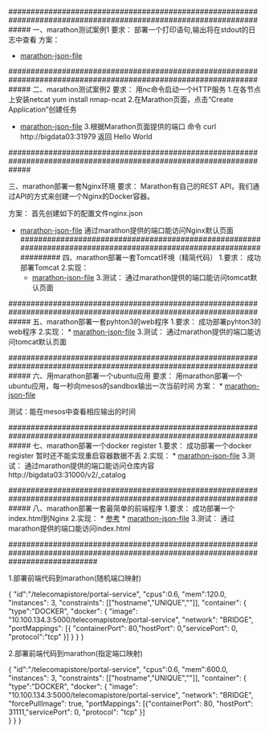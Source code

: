 
#####################################################################################################################
一、marathon测试案例1
要求：
  部署一个打印语句,输出将在stdout的日志中查看
方案：
* [marathon-json-file](jsons/test001.json)

#####################################################################################################################
二、marathon测试案例2
要求：
  用nc命令启动一个HTTP服务
1.在各节点上安装netcat
    yum install nmap-ncat
2.在Marathon页面，点击“Create Application”创建任务
* [marathon-json-file](jsons/test002.json)
3.根据Marathon页面提供的端口
    命令
    curl http://bigdata03:31979
    返回
    Hello World 

#####################################################################################################################

三、marathon部署一套Nginx环境
要求：
Marathon有自己的REST API，我们通过API的方式来创建一个Nginx的Docker容器。

方案：
首先创建如下的配置文件nginx.json
* [marathon-json-file](jsons/nginx.json)
通过marathon提供的端口能访问Nginx默认页面
#####################################################################################################################
四、marathon部署一套Tomcat环境（精简代码）
1.要求：
  成功部署Tomcat
2.实现：
    * [marathon-json-file](jsons/tomcat.json)
3.测试：
    通过marathon提供的端口能访问tomcat默认页面

#####################################################################################################################
五、marathon部署一套pyhton3的web程序
1.要求：
  成功部署pyhton3的web程序
2.实现：
    * [marathon-json-file](jsons/python3.json)
3.测试：
    通过marathon提供的端口能访问tomcat默认页面
 
#####################################################################################################################
六、用marathon部署一个ubuntu应用
要求：
   用marathon部署一个ubuntu应用，每一秒向mesos的sandbox输出一次当前时间
方案：
    * [marathon-json-file](jsons/ubuntu.json)
    
测试：能在mesos中查看相应输出的时间

#####################################################################################################################
七、marathon部署一个docker register
1.要求：
  成功部署一个docker register
  暂时还不能实现重启容器数据不丢
2.实现：
    * [marathon-json-file](registory-docker/Marathon.json)
3.测试：
    通过marathon提供的端口能访问仓库内容
    http://bigdata03:31000/v2/_catalog
 

#####################################################################################################################
八、marathon部署一套最简单的前端程序
1.要求：
  成功部署一个index.html到Nginx
2.实现：
    * [参考](first-portal)
    * [marathon-json-file](first-portal/Marathon.json)
3.测试：
    通过marathon提供的端口能访问index.html
 
















####################################################################################################################################


1.部署前端代码到marathon(随机端口映射)

{
    "id":"/telecomapistore/portal-service",
    "cpus":0.6,
    "mem":120.0,
    "instances": 3,
    "constraints": [["hostname","UNIQUE",""]],
    "container": {
        "type":"DOCKER",
        "docker": {
            "image": "10.100.134.3:5000/telecomapistore/portal-service",
            "network": "BRIDGE",
            "portMappings": [{ "containerPort": 80,"hostPort": 0,"servicePort": 0, "protocol":"tcp" }]
          }
    } 
}

2.部署前端代码到marathon(指定端口映射)

{
    "id":"/telecomapistore/portal-service",
    "cpus":0.6,
    "mem":600.0,
    "instances": 3,
    "constraints": [["hostname","UNIQUE",""]],
    "container": {
        "type":"DOCKER",
        "docker": {
            "image": "10.100.134.3:5000/telecomapistore/portal-service",
            "network": "BRIDGE",
            "forcePullImage": true,
            "portMappings": [{"containerPort": 80, "hostPort": 31111,"servicePort": 0, "protocol": "tcp" }]  
          }
    } 
}

